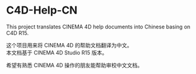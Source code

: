 # C4D-Help-CN
This project translates CINEMA 4D help documents into Chinese basing on C4D R15.  
  
这个项目用来将 CINEMA 4D 的帮助文档翻译为中文。  
本文档基于 CINEMA 4D Studio R15 版本。

希望有熟悉 CINEMA 4D 操作的朋友能帮助审校中文文档。
